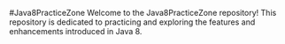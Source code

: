 #Java8PracticeZone
Welcome to the Java8PracticeZone repository! This repository is dedicated to practicing and exploring the features and enhancements introduced in Java 8.
